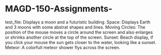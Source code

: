 # MAGD-150-Assignments-
test_file: Displays a moon and a futuristic building.
Space: Displays Earth and 3 moons with some abstrat shapes and lines.
Moving Circles: The position of the mouse moves a circle around the screen and also enlarges or shrinks another circle at the top of the screen.
Sunset: Beach display, if you click your mouse the sun gets closer to the water, looking like a sunset.
Meteor: A colorfull meteor shower flys across the screen.
